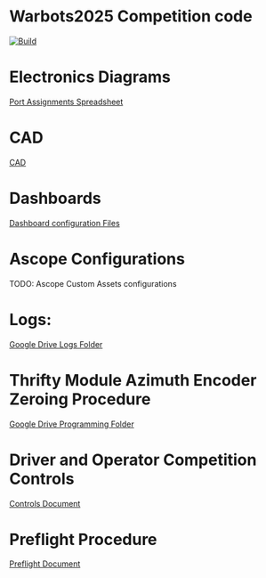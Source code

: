 # Warbots2025 Competition code


[![Build](https://github.com/FRC-Team-620/AdvantageKitSwerve2025/actions/workflows/build.yml/badge.svg)](https://github.com/FRC-Team-620/AdvantageKitSwerve2025/actions/workflows/build.yml/badge.svg)




# Electronics Diagrams

[Port Assignments Spreadsheet](https://docs.google.com/spreadsheets/d/1JnKaW68rw6jji8XbuGrL-Ybvpk9ygWXbmWGPe8dS9cM)


# CAD
[CAD](https://cad.onshape.com/documents/d3400a6a52ee279564449b76)

# Dashboards
[Dashboard configuration Files](https://github.com/FRC-Team-620/AdvantageKitSwerve2025/tree/master/dashboards)

# Ascope Configurations
TODO: Ascope Custom Assets configurations

# Logs:
[Google Drive Logs Folder](https://drive.google.com/drive/u/1/folders/1UfrwtwiEGuxSDN9EB9VWn1Sh0J5j0SBa)

# Thrifty Module Azimuth Encoder Zeroing Procedure
[Google Drive Programming Folder](https://docs.google.com/document/d/1wnJfbLzpVgwjBBD8k-uFfK8kBwKNOHNH9EUZB00zbIM/edit?usp=sharing)

# Driver and Operator Competition Controls
[Controls Document](https://docs.google.com/document/d/1e-1YQaEzNOAyU3wSqzTnjJ5owFP1VVmeT67x4Rzs9dU/edit?usp=sharing)

# Preflight Procedure
[Preflight Document](https://docs.google.com/document/d/1qXzPypZ0tb3C-xyKgzVnjZloq-KL23REz9yijnvnf6I/edit?usp=sharing)
